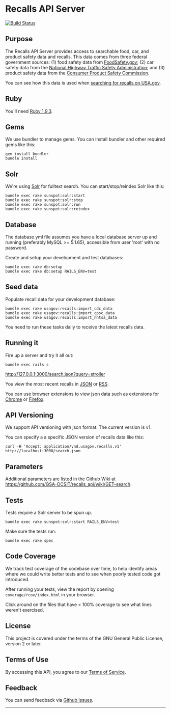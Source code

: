 Recalls API Server
==============

[![Build Status](https://travis-ci.org/GSA-OCSIT/recalls_api.png)](https://travis-ci.org/GSA-OCSIT/recalls_api)

## Purpose

The Recalls API Server provides access to searchable food, car, and product safety data and recalls. This data comes from three federal government sources: (1) food safety data from [FoodSafety.gov](http://www.foodsafety.gov); (2) car safety data from the [National Highway Traffic Safety Administration](http://www.nhtsa.gov/); and (3) product safety data from the [Consumer Product Safety Commission](http://www.cpsc.gov). 

You can see how this data is used when [searching for recalls on USA.gov](http://search.usa.gov/search/news?affiliate=usagov&channel=66).

## Ruby

You'll need [Ruby 1.9.3](http://www.ruby-lang.org/en/downloads/).

## Gems

We use bundler to manage gems. You can install bundler and other required gems like this:

    gem install bundler
    bundle install

## Solr

We're using [Solr](http://lucene.apache.org/solr/) for fulltext search. You can start/stop/reindex Solr like this:

    bundle exec rake sunspot:solr:start
    bundle exec rake sunspot:solr:stop
    bundle exec rake sunspot:solr:run
    bundle exec rake sunspot:solr:reindex

## Database

The database.yml file assumes you have a local database server up and running (preferably MySQL >= 5.1.65), accessible from user 'root' with no password.

Create and setup your development and test databases:

    bundle exec rake db:setup
    bundle exec rake db:setup RAILS_ENV=test

## Seed data

Populate recall data for your development database:

    bundle exec rake usagov:recalls:import_cdc_data
    bundle exec rake usagov:recalls:import_cpsc_data
    bundle exec rake usagov:recalls:import_nhtsa_data

You need to run these tasks daily to receive the latest recalls data.

## Running it

Fire up a server and try it all out:

    bundle exec rails s

<http://127.0.0.1:3000/search.json?query=stroller>

You view the most recent recalls in [JSON](http://127.0.0.1:3000/recent.json) or [RSS](http://127.0.0.1:3000/recent.rss).

You can use browser extensions to view json data such as extensions for [Chrome](https://chrome.google.com/webstore/search/json?hl=en-US) or [Firefox](https://addons.mozilla.org/en-US/firefox/search/?q=json).

## API Versioning

We support API versioning with json format. The current version is v1.

You can specify a a specific JSON version of recalls data like this:

    curl -H 'Accept: application/vnd.usagov.recalls.v1' http://localhost:3000/search.json
    
## Parameters

Additional parameters are listed in the Github Wiki at <https://github.com/GSA-OCSIT/recalls_api/wiki/GET-search>.

## Tests

Tests require a Solr server to be spun up.

    bundle exec rake sunspot:solr:start RAILS_ENV=test

Make sure the tests run:

    bundle exec rake spec

## Code Coverage

We track test coverage of the codebase over time, to help identify areas where we could write better tests and to see when poorly tested code got introduced.

After running your tests, view the report by opening `coverage/rcov/index.html` in your browser.

Click around on the files that have < 100% coverage to see what lines weren't exercised.

## License

This project is covered under the terms of the GNU General Public License, version 2 or later.

## Terms of Use

By accessing this API, you agree to our [Terms of Service](http://www.usa.gov/About/developer-resources/terms-of-service.shtml).

Feedback
--------

You can send feedback via [Github Issues](https://github.com/GSA-OCSIT/recalls_api/issues).

-----
